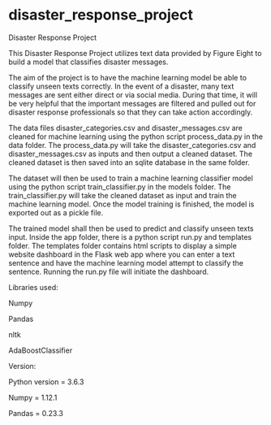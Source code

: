 # disaster_response_project
Disaster Response Project

This Disaster Response Project utilizes text data provided by Figure Eight to build a model that classifies disaster messages. 

The aim of the project is to have the machine learning model be able to classify unseen texts correctly. In the event of a disaster, many text messages are sent either direct or via social media. During that time, it will be very helpful that the important messages are filtered and pulled out for disaster response professionals so that they can take action accordingly. 

The data files disaster_categories.csv and disaster_messages.csv are cleaned for machine learning using the python script process_data.py in the data folder. The process_data.py will take the disaster_categories.csv and disaster_messages.csv as inputs and then output a cleaned dataset. The cleaned dataset is then saved into an sqlite database in the same folder. 

The dataset will then be used to train a machine learning classifier model using the python script train_classifier.py in the models folder. The train_classifier.py will take the cleaned dataset as input and train the machine learning model. Once the model training is finished, the model is exported out as a pickle file. 

The trained model shall then be used to predict and classify unseen texts input. Inside the app folder, there is a python script run.py and templates folder. The templates folder contains html scripts to display a simple website dashboard in the Flask web app where you can enter a text sentence and have the machine learning model attempt to classify the sentence. Running the run.py file will initiate the dashboard. 



Libraries used:

Numpy

Pandas

nltk

AdaBoostClassifier

Version:

Python version = 3.6.3

Numpy = 1.12.1

Pandas = 0.23.3
